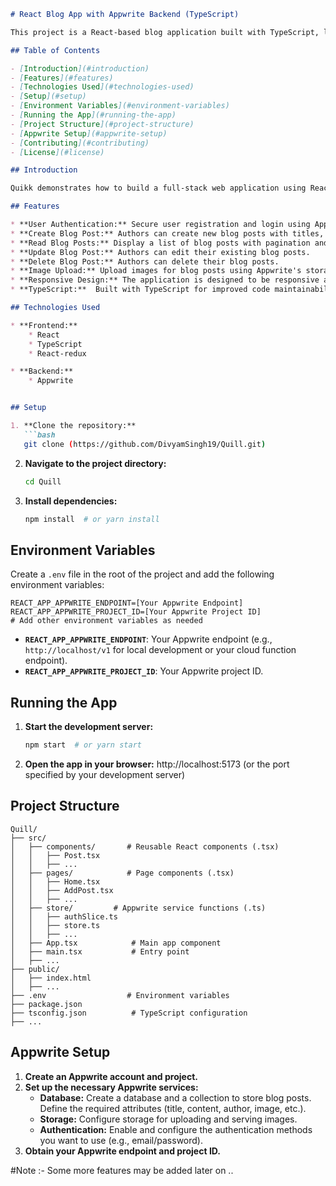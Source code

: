 ```markdown
# React Blog App with Appwrite Backend (TypeScript)

This project is a React-based blog application built with TypeScript, leveraging Appwrite for its backend functionalities, including user authentication, database management, and storage. It provides a platform for creating, reading, updating, and deleting blog posts.

## Table of Contents

- [Introduction](#introduction)
- [Features](#features)
- [Technologies Used](#technologies-used)
- [Setup](#setup)
- [Environment Variables](#environment-variables)
- [Running the App](#running-the-app)
- [Project Structure](#project-structure)
- [Appwrite Setup](#appwrite-setup)
- [Contributing](#contributing)
- [License](#license)

## Introduction

Quikk demonstrates how to build a full-stack web application using React with TypeScript for type safety and Appwrite as a backend-as-a-service (BaaS). Appwrite simplifies backend development by providing pre-built services for authentication, database, storage, functions, and more. This project focuses on showcasing core blog functionalities, including creating, reading, updating, and deleting posts, along with user authentication.

## Features

* **User Authentication:** Secure user registration and login using Appwrite's authentication service.
* **Create Blog Post:** Authors can create new blog posts with titles, content, and optional images.
* **Read Blog Posts:** Display a list of blog posts with pagination and individual post details.
* **Update Blog Post:** Authors can edit their existing blog posts.
* **Delete Blog Post:** Authors can delete their blog posts.
* **Image Upload:** Upload images for blog posts using Appwrite's storage service.
* **Responsive Design:** The application is designed to be responsive across different screen sizes.
* **TypeScript:**  Built with TypeScript for improved code maintainability and type safety.

## Technologies Used

* **Frontend:**
    * React
    * TypeScript
    * React-redux

* **Backend:**
    * Appwrite


## Setup

1. **Clone the repository:**
   ```bash
   git clone (https://github.com/DivyamSingh19/Quill.git)
   ```

2. **Navigate to the project directory:**
   ```bash
   cd Quill
   ```

3. **Install dependencies:**
   ```bash
   npm install  # or yarn install
   ```

## Environment Variables

Create a `.env` file in the root of the project and add the following environment variables:

```
REACT_APP_APPWRITE_ENDPOINT=[Your Appwrite Endpoint]
REACT_APP_APPWRITE_PROJECT_ID=[Your Appwrite Project ID]
# Add other environment variables as needed
```

* **`REACT_APP_APPWRITE_ENDPOINT`**: Your Appwrite endpoint (e.g., `http://localhost/v1` for local development or your cloud function endpoint).
* **`REACT_APP_APPWRITE_PROJECT_ID`**: Your Appwrite project ID.

## Running the App

1. **Start the development server:**
   ```bash
   npm start  # or yarn start
   ```

2. **Open the app in your browser:**
   http://localhost:5173 (or the port specified by your development server)

## Project Structure

```
Quill/
├── src/
│   ├── components/       # Reusable React components (.tsx)
│   │   ├── Post.tsx
│   │   ├── ...
│   ├── pages/            # Page components (.tsx)
│   │   ├── Home.tsx
│   │   ├── AddPost.tsx
│   │   ├── ...
│   ├── store/         # Appwrite service functions (.ts)
│   │   ├── authSlice.ts
│   │   ├── store.ts
│   │   ├── ...
│   ├── App.tsx            # Main app component
│   ├── main.tsx           # Entry point
│   ├── ...
├── public/
│   ├── index.html
│   ├── ...
├── .env                  # Environment variables
├── package.json
├── tsconfig.json          # TypeScript configuration
├── ...
```

## Appwrite Setup

1. **Create an Appwrite account and project.**
2. **Set up the necessary Appwrite services:**
    * **Database:** Create a database and a collection to store blog posts. Define the required attributes (title, content, author, image, etc.).
    * **Storage:** Configure storage for uploading and serving images.
    * **Authentication:** Enable and configure the authentication methods you want to use (e.g., email/password).
3. **Obtain your Appwrite endpoint and project ID.**


#Note :- Some more features may be added later on .. 
